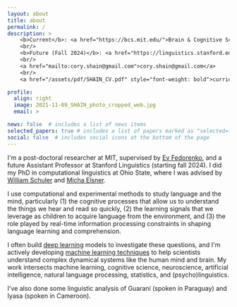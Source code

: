 ```yaml
---
layout: about
title: about
permalink: /
description: >
    <b>Current</b>: <a href="https://bcs.mit.edu/">Brain & Cognitive Sciences, MIT</a>
    <br/>
    <b>Future (Fall 2024)</b>: <a href="https://linguistics.stanford.edu/">Department of Linguistics, Stanford</a>
    <br/>
    <a href="mailto:cory.shain@gmail.com">cory.shain@gmail.com</a>
    <br/>
    <a href="/assets/pdf/SHAIN_CV.pdf" style="font-weight: bold">curriculum vitae</a>

profile:
  align: right
  image: 2021-11-09_SHAIN_photo_cropped_web.jpg
  email: >

news: false  # includes a list of news items
selected_papers: true # includes a list of papers marked as "selected={true}"
social: false  # includes social icons at the bottom of the page
---
```


I'm a post-doctoral researcher at MIT, supervised by [Ev Fedorenko](https://evlab.mit.edu/),
and a future Assistant Professor at Stanford Linguistics (starting fall 2024).
I did my PhD in computational linguistics at Ohio State, where I was advised by
[William Schuler](https://www.asc.ohio-state.edu/schuler.77/) and
[Micha Elsner](https://u.osu.edu/elsner.14/).

I use computational and experimental methods to study language and the mind, particularly
(1) the cognitive processes that allow us to understand the things we hear and read so
quickly, (2) the learning signals that we leverage as children to acquire language from
the environment, and (3) the role played by real-time information processing constraints
in shaping language learning and comprehension.

I often build [deep learning](https://en.wikipedia.org/wiki/Deep_learning) models to
investigate these questions, and I'm actively developing
[machine learning techniques](https://coryshain.github.io/projects/cdr_project/) to help
scientists understand complex dynamical systems like the human mind and brain. My work
intersects machine learning, cognitive science, neuroscience, artificial intelligence,
natural language processing, statistics, and (psycho)linguistics.

I've also done some linguistic analysis of Guaraní (spoken in Paraguay) and Iyasa
(spoken in Cameroon).
